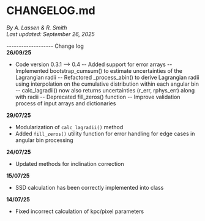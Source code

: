 # CHANGELOG.md
*By A. Lassen & R. Smith*  
*Last updated: September 26, 2025*

------------------- Change log  
**26/09/25**
- Code version 0.3.1 --> 0.4
-- Added support for error arrays
-- Implemented bootstrap_cumsum() to estimate uncertainties of the Lagrangian radii
-- Refactored _process_abin() to derive Lagrangian radii using interpolation on the cumulative distribution within each angular bin
-- calc_lagradii() now also returns uncertainties (r_err, rphys_err) along with radii
-- Deprecated fill_zeros() function
-- Improve validation process of input arrays and dictionaries

**29/07/25**  
- Modularization of `calc_lagradii()` method  
- Added `fill_zeros()` utility function for error handling for edge cases in angular bin processing  

**24/07/25**  
- Updated methods for inclination correction  

**15/07/25**  
- SSD calculation has been correctly implemented into class  

**14/07/25**  
- Fixed incorrect calculation of kpc/pixel parameters  

